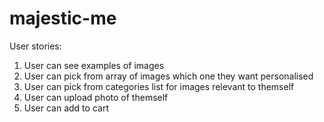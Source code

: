# majestic-me

User stories:

1. User can see examples of images 
2. User can pick from array of images which one they want personalised
3. User can pick from categories list for images relevant to themself
4. User can upload photo of themself
5. User can add to cart
 
